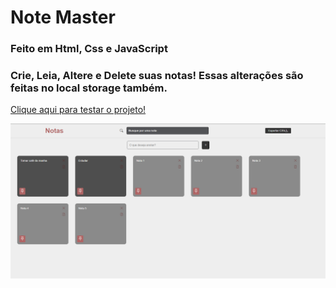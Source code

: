 # Note Master
### Feito em Html, Css e JavaScript
### Crie, Leia, Altere e Delete suas notas! Essas alterações são feitas no local storage também.
<a href="https://vinicius-rodriguess.github.io/Note-Master/">Clique aqui para testar o projeto!</a>
<p></p>
<img src="./src/img/Screenshot_1.png">
